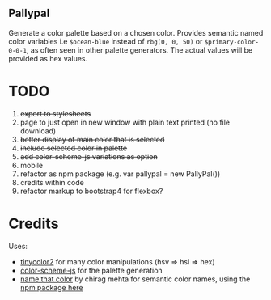 ## Pallypal

Generate a color palette based on a chosen color.  Provides semantic named color variables i.e `$ocean-blue` instead of `rbg(0, 0, 50)` or `$primary-color-0-0-1`, as often seen in other palette generators.  The actual values will be provided as hex values.

# TODO
1. ~~export to stylesheets~~
2. page to just open in new window with plain text printed (no file download)
3. ~~better display of main color that is selected~~
4. ~~include selected color in palette~~
5. ~~add color-scheme-js variations as option~~
6. mobile
7. refactor as npm package (e.g. var pallypal = new PallyPal())
8. credits within code
9. refactor markup to bootstrap4 for flexbox?

# Credits

Uses:
- [tinycolor2](https://github.com/bgrins/TinyColor) for many color manipulations (hsv => hsl => hex)
- [color-scheme-js](https://github.com/c0bra/color-scheme-js) for the palette generation
- [name that color](http://www.chir.ag/projects/ntc) by chirag mehta for semantic color names, using the [npm package here](https://www.npmjs.com/package/ntc)
